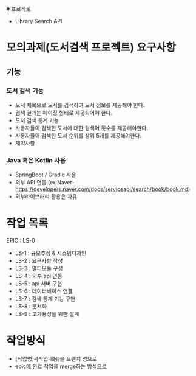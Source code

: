 \# 프로젝트
- Library Search API

# 모의과제(도서검색 프로젝트) 요구사항

## 기능

### 도서 검색 기능
- 도서 제목으로 도서를 검색하여 도서 정보를 제공해야 한다.
- 검색 결과는 페이징 형태로 제공되어야 한다.
- 도서 검색 통계 기능
- 사용자들이 검색한 도서에 대한 검색어 횟수를 제공해야한다.
- 사용자들이 검색한 도서 순위를 상위 5개를 제공해야한다.
- 제약사항

### Java 혹은 Kotlin 사용
- SpringBoot / Gradle 사용
- 외부 API 연동 (ex Naver- https://developers.naver.com/docs/serviceapi/search/book/book.md)
- 외부라이브러리 활용은 자유

# 작업 목록
EPIC : LS-0
- LS-1 : 규모추정 & 시스템디자인
- LS-2 : 요구사항 작성
- LS-3 : 멀티모듈 구성
- LS-4 : 외부 api 연동
- LS-5 : api 서버 구현
- LS-6 : 데이터베이스 연결
- LS-7 : 검색 통계 기능 구현
- LS-8 : 문서화
- LS-9 : 고가용성을 위한 설계

# 작업방식
- [작업명]-[작업내용]을 브랜치 명으로
- epic에 완료 작업을 merge하는 방식으로
